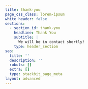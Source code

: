 ```yaml
---
title: thank-you
page_css_class: lorem-ipsum
white_header: false
sections:
  - section_id: thank-you
    headline: Thank You
    subtitle: |
      We will be in contact shortly!
    type: header_section
seo:
  title: ''
  description: ''
  robots: []
  extra: []
  type: stackbit_page_meta
layout: advanced
---
```

